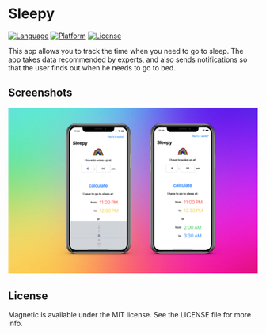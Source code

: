 # Sleepy

[![Language](https://img.shields.io/badge/Swift-5-orange.svg?style=flat)](https://swift.org)
[![Platform]()]()
[![License](https://img.shields.io/github/license/romarakhlin/Sleepy)](https://github.com/romarakhlin/Sleepy/blob/master/LICENSE)

This app allows you to track the time when you need to go to sleep. The app takes data recommended by experts, and also sends notifications so that the user finds out when he needs to go to bed.

## Screenshots

![image](./img.jpg)

## License

Magnetic is available under the MIT license. See the LICENSE file for more info.
